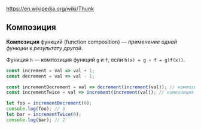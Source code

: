 https://en.wikipedia.org/wiki/Thunk


## Композиция

**Композиция** функций (function composition) — *применение одной функции* к *результату другой*. 

Функция `h` — композиция функций `g` и `f`, если `h(x) = g ∘ f = g(f(x))`.

```js
const increment = val => val + 1;
const decrement = val => val - 1;

const incrementDecrement = val => decrement(increment(val)); // композиция
const incrementTwice = val => increment(increment(val)); // композиция

let foo = incrementDecrement(0);
console.log(foo); // 0
let bar = incrementTwice(0);
console.log(bar); // 2
```
